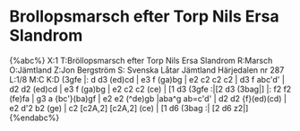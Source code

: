 # Brollopsmarsch efter Torp Nils Ersa Slandrom

{%abc%}
X:1
T:Bröllopsmarsch efter Torp Nils Ersa Slandrom
R:Marsch
O:Jämtland
Z:Jon Bergström 
S: Svenska Låtar Jämtland Härjedalen nr 287 
L:1/8
M:C
K:D
(3gfe  |: d d3 (ed)cd | e3 f (ga)bg | e2 c2 c2 c2 | 
d3 f abc'd' | d2 d2 (ed)cd | e3 f (ga)bg | e2 c2 c2 (ce) | [1 d3 (3gfe  :|[2 d3 (3bag|]
|: f2 f2 (fe)fa | g3 a {bc'}(ba)gf | e2 e2 (^de)gb |aba^g ab=c'd' | 
d2 d2 {f}(ed)(cd) | e2 d'2 b2 (ge) | c2 [c2A,2] [c2A,2] (ce) | [1 d6 (3bag :| [2 d6 z2|]{%endabc%}

